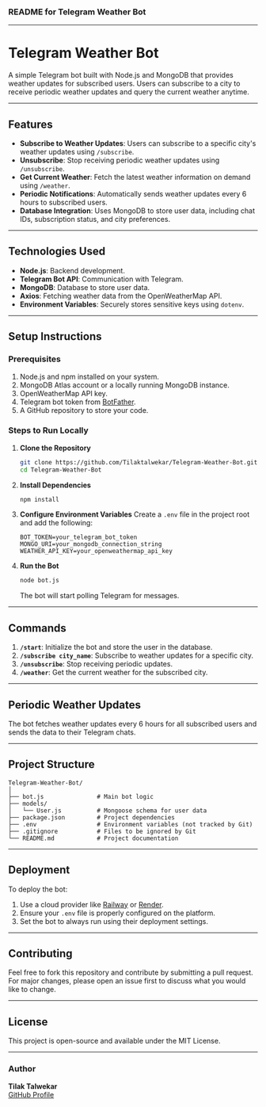 ### **README for Telegram Weather Bot**

---

# **Telegram Weather Bot**

A simple Telegram bot built with Node.js and MongoDB that provides weather updates for subscribed users. Users can subscribe to a city to receive periodic weather updates and query the current weather anytime.  

---

## **Features**
- **Subscribe to Weather Updates**: Users can subscribe to a specific city's weather updates using `/subscribe`.
- **Unsubscribe**: Stop receiving periodic weather updates using `/unsubscribe`.
- **Get Current Weather**: Fetch the latest weather information on demand using `/weather`.
- **Periodic Notifications**: Automatically sends weather updates every 6 hours to subscribed users.
- **Database Integration**: Uses MongoDB to store user data, including chat IDs, subscription status, and city preferences.

---

## **Technologies Used**
- **Node.js**: Backend development.
- **Telegram Bot API**: Communication with Telegram.
- **MongoDB**: Database to store user data.
- **Axios**: Fetching weather data from the OpenWeatherMap API.
- **Environment Variables**: Securely stores sensitive keys using `dotenv`.

---

## **Setup Instructions**

### **Prerequisites**
1. Node.js and npm installed on your system.
2. MongoDB Atlas account or a locally running MongoDB instance.
3. OpenWeatherMap API key.
4. Telegram bot token from [BotFather](https://core.telegram.org/bots#botfather).
5. A GitHub repository to store your code.

### **Steps to Run Locally**
1. **Clone the Repository**
   ```bash
   git clone https://github.com/Tilaktalwekar/Telegram-Weather-Bot.git
   cd Telegram-Weather-Bot
   ```

2. **Install Dependencies**
   ```bash
   npm install
   ```

3. **Configure Environment Variables**
   Create a `.env` file in the project root and add the following:
   ```plaintext
   BOT_TOKEN=your_telegram_bot_token
   MONGO_URI=your_mongodb_connection_string
   WEATHER_API_KEY=your_openweathermap_api_key
   ```

4. **Run the Bot**
   ```bash
   node bot.js
   ```
   The bot will start polling Telegram for messages.

---

## **Commands**
1. **`/start`**: Initialize the bot and store the user in the database.
2. **`/subscribe city_name`**: Subscribe to weather updates for a specific city.
3. **`/unsubscribe`**: Stop receiving periodic updates.
4. **`/weather`**: Get the current weather for the subscribed city.

---

## **Periodic Weather Updates**
The bot fetches weather updates every 6 hours for all subscribed users and sends the data to their Telegram chats.

---

## **Project Structure**
```plaintext
Telegram-Weather-Bot/
│
├── bot.js               # Main bot logic
├── models/
│   └── User.js          # Mongoose schema for user data
├── package.json         # Project dependencies
├── .env                 # Environment variables (not tracked by Git)
├── .gitignore           # Files to be ignored by Git
└── README.md            # Project documentation
```

---

## **Deployment**
To deploy the bot:
1. Use a cloud provider like [Railway](https://railway.app/) or [Render](https://render.com/).
2. Ensure your `.env` file is properly configured on the platform.
3. Set the bot to always run using their deployment settings.

---

## **Contributing**
Feel free to fork this repository and contribute by submitting a pull request. For major changes, please open an issue first to discuss what you would like to change.

---

## **License**
This project is open-source and available under the MIT License.

---

### **Author**
**Tilak Talwekar**  
[GitHub Profile](https://github.com/Tilaktalwekar)

